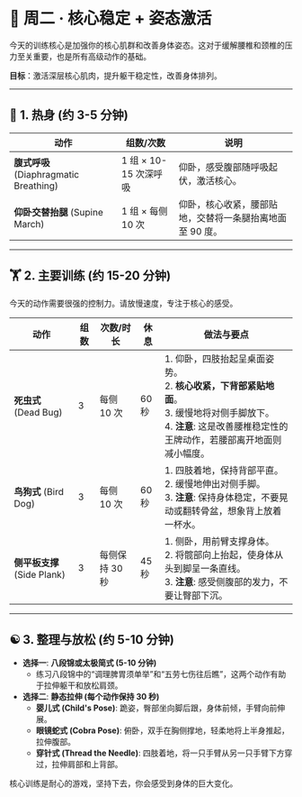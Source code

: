 # 🧘 周二 · 核心稳定 + 姿态激活

今天的训练核心是加强你的核心肌群和改善身体姿态。这对于缓解腰椎和颈椎的压力至关重要，也是所有高级动作的基础。

**目标**：激活深层核心肌肉，提升躯干稳定性，改善身体排列。

---

## 🧘 1. 热身 (约 3-5 分钟)

| 动作                                | 组数/次数          | 说明                                                               |
| ----------------------------------- | ------------------ | ------------------------------------------------------------------ |
| **腹式呼吸** (Diaphragmatic Breathing) | 1 组 × 10-15 次深呼吸 | 仰卧，感受腹部随呼吸起伏，激活核心。                               |
| **仰卧交替抬腿** (Supine March)      | 1 组 × 每侧 10 次   | 仰卧，核心收紧，腰部贴地，交替将一条腿抬离地面至 90 度。         |

---

## 🏋️ 2. 主要训练 (约 15-20 分钟)

今天的动作需要很强的控制力。请放慢速度，专注于核心的感受。

| 动作                      | 组数 | 次数/时长          | 休息 | 做法与要点                                                                                                                                                         |
| ------------------------- | ---- | ------------------ | ---- | ------------------------------------------------------------------------------------------------------------------------------------------------------------------ |
| **死虫式** (Dead Bug)     | 3    | 每侧 10 次         | 60秒 | 1. 仰卧，四肢抬起呈桌面姿势。<br>2. **核心收紧，下背部紧贴地面**。<br>3. 缓慢地将对侧手脚放下。<br>4. **注意**: 这是改善腰椎稳定性的王牌动作，若腰部离开地面则减小幅度。 |
| **鸟狗式** (Bird Dog)     | 3    | 每侧 10 次         | 60秒 | 1. 四肢着地，保持背部平直。<br>2. 缓慢地伸出对侧手脚。<br>3. **注意**: 保持身体稳定，不要晃动或翻转骨盆，想象背上放着一杯水。                                       |
| **侧平板支撑** (Side Plank) | 3    | 每侧保持 30 秒     | 45秒 | 1. 侧卧，用前臂支撑身体。<br>2. 将髋部向上抬起，使身体从头到脚呈一条直线。<br>3. **注意**: 感受侧腹部的发力，不要让臀部下沉。                                         |

---

## ☯️ 3. 整理与放松 (约 5-10 分钟)

- **选择一**: **八段锦或太极简式 (5-10 分钟)**
  - 练习八段锦中的“调理脾胃须单举”和“五劳七伤往后瞧”，这两个动作有助于拉伸躯干和放松肩颈。
- **选择二**: **静态拉伸 (每个动作保持 30 秒)**
  - **婴儿式 (Child's Pose)**: 跪姿，臀部坐向脚后跟，身体前倾，手臂向前伸展。
  - **眼镜蛇式 (Cobra Pose)**: 俯卧，双手在胸侧撑地，轻柔地将上半身推起，拉伸腹部。
  - **穿针式 (Thread the Needle)**: 四肢着地，将一只手臂从另一只手臂下方穿过，拉伸肩部和上背部。

核心训练是耐心的游戏，坚持下去，你会感受到身体的巨大变化。 